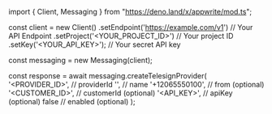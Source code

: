 import { Client, Messaging } from "https://deno.land/x/appwrite/mod.ts";

const client = new Client()
    .setEndpoint('https://example.com/v1') // Your API Endpoint
    .setProject('<YOUR_PROJECT_ID>') // Your project ID
    .setKey('<YOUR_API_KEY>'); // Your secret API key

const messaging = new Messaging(client);

const response = await messaging.createTelesignProvider(
    '<PROVIDER_ID>', // providerId
    '<NAME>', // name
    '+12065550100', // from (optional)
    '<CUSTOMER_ID>', // customerId (optional)
    '<API_KEY>', // apiKey (optional)
    false // enabled (optional)
);
